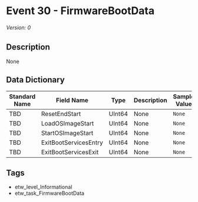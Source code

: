 # Event 30 - FirmwareBootData
###### Version: 0

## Description
None

## Data Dictionary
|Standard Name|Field Name|Type|Description|Sample Value|
|---|---|---|---|---|
|TBD|ResetEndStart|UInt64|None|`None`|
|TBD|LoadOSImageStart|UInt64|None|`None`|
|TBD|StartOSImageStart|UInt64|None|`None`|
|TBD|ExitBootServicesEntry|UInt64|None|`None`|
|TBD|ExitBootServicesExit|UInt64|None|`None`|

## Tags
* etw_level_Informational
* etw_task_FirmwareBootData